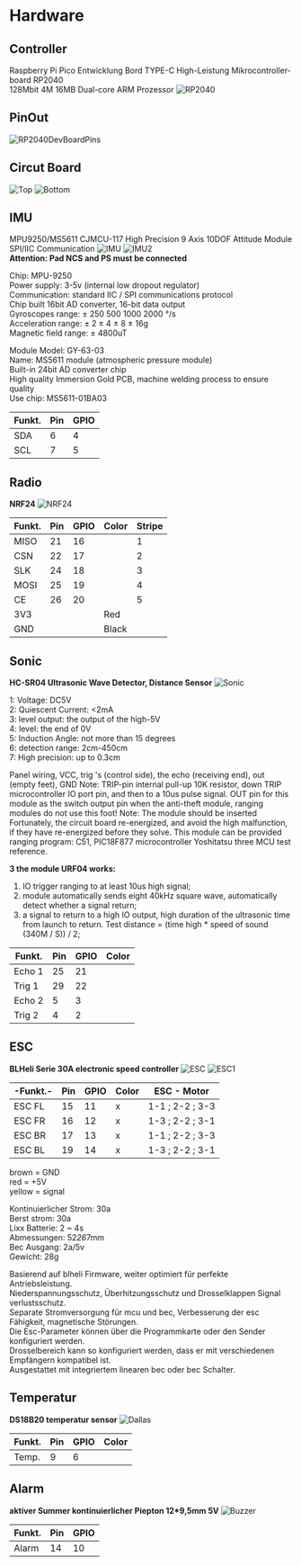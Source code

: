 # Hardware
## Controller
Raspberry Pi Pico Entwicklung Bord TYPE-C High-Leistung Mikrocontroller-board RP2040<br>  128Mbit 4M 16MB Dual-core ARM Prozessor
![RP2040](../images/RP2040.jpg)

## PinOut
![RP2040DevBoardPins](../images/picoPins.jpg)  

## Circut Board
![Top](../images/board_top.JPG)
![Bottom](../images/board_bottom.JPG)

## IMU
MPU9250/MS5611 CJMCU-117 High Precision 9 Axis 10DOF Attitude Module SPI/IIC Communication
![IMU](../images/IMU.JPG)
![IMU2](../images/IMU_2.JPG)<br  >
**Attention: Pad NCS and PS must be connected**


Chip: MPU-9250<br> 
Power supply: 3-5v (internal low dropout regulator)<br> 
Communication: standard IIC / SPI communications protocol<br> 
Chip built 16bit AD converter, 16-bit data output<br> 
Gyroscopes range: ± 250 500 1000 2000 °/s<br> 
Acceleration range: ± 2 ± 4 ± 8 ± 16g<br> 
Magnetic field range: ± 4800uT<br> 

Module Model: GY-63-03<br> 
Name: MS5611 module (atmospheric pressure module)<br> 
Built-in 24bit AD converter chip<br> 
High quality Immersion Gold PCB, machine welding process to ensure quality<br> 
Use chip: MS5611-01BA03

|Funkt.|Pin |GPIO|
|------|----|----|
|  SDA | 6  | 4  |
|  SCL | 7  | 5  |

## Radio
**NRF24**
![NRF24](../images/NRF24.JPG)

|Funkt.|Pin |GPIO|Color|Stripe|
|------|----|----|-----|------|
| MISO | 21 | 16 |     |   1  | 
| CSN  | 22 | 17 |     |   2  |
| SLK  | 24 | 18 |     |   3  |
| MOSI | 25 | 19 |     |   4  |
| CE   | 26 | 20 |     |   5  |
| 3V3  |    |    | Red |      |
| GND  |    |    |Black|      |

## Sonic
**HC-SR04 Ultrasonic Wave Detector, Distance Sensor**
![Sonic](../images/HCSR04.JPG)

1: Voltage: DC5V<br> 
2: Quiescent Current: <2mA<br> 
3: level output: the output of the high-5V<br> 
4: level: the end of 0V<br> 
5: Induction Angle: not more than 15 degrees<br> 
6: detection range: 2cm-450cm<br> 
7: High precision: up to 0.3cm

Panel wiring, VCC, trig 's (control side), the echo (receiving end), out (empty feet), GND
Note: TRIP-pin internal pull-up 10K resistor, down TRIP microcontroller IO port pin, and then to a 10us pulse signal.
OUT pin for this module as the switch output pin when the anti-theft module, ranging modules do not use this foot!
Note: The module should be inserted Fortunately, the circuit board re-energized, and avoid the high malfunction, if they have re-energized before they solve.
This module can be provided ranging program: C51, PIC18F877 microcontroller Yoshitatsu three MCU test reference.

**3 the module URF04 works:**<br> 
1. IO trigger ranging to at least 10us high signal;
2. module automatically sends eight 40kHz square wave, automatically detect whether a signal return;
3. a signal to return to a high IO output, high duration of the ultrasonic time from launch to return.
Test distance = (time high * speed of sound (340M / S)) / 2;

|Funkt. |Pin |GPIO|Color|
|-------|----|----|-----|
|Echo 1 | 25 | 21 |
|Trig 1 | 29 | 22 |
|Echo 2 | 5  | 3  |
|Trig 2 | 4  | 2  |

## ESC
**BLHeli Serie 30A electronic speed controller**
![ESC](../images/ESC.jpg)
![ESC1](../images/ILRIZ44N.jpg)

|-Funkt.-|Pin |GPIO|Color|  ESC - Motor  |
|--------|----|----|-----|---------------|
| ESC FL | 15 | 11 |  x  | 1-1 ; 2-2 ; 3-3 |
| ESC FR | 16 | 12 |  x  | 1-3 ; 2-2 ; 3-1 |
| ESC BR | 17 | 13 |  x  | 1-1 ; 2-2 ; 3-3 |
| ESC BL | 19 | 14 |  x  | 1-3 ; 2-2 ; 3-1 |

brown = GND<br>
red = +5V<br>
yellow = signal<br>

Kontinuierlicher Strom: 30a<br>
Berst strom: 30a<br>
Lixx Batterie: 2 ~ 4s<br>
Abmessungen: 52*26*7mm<br>
Bec Ausgang: 2a/5v<br>
Gewicht: 28g<br>

Basierend auf blheli Firmware, weiter optimiert für perfekte Antriebsleistung.<br>
Niederspannungsschutz, Überhitzungsschutz und Drosselklappen Signal verlustsschutz.<br>
Separate Stromversorgung für mcu und bec, Verbesserung der esc Fähigkeit, magnetische Störungen.<br>
Die Esc-Parameter können über die Programmkarte oder den Sender konfiguriert werden.<br>
Drosselbereich kann so konfiguriert werden, dass er mit verschiedenen Empfängern kompatibel ist.<br>
Ausgestattet mit integriertem linearen bec oder bec Schalter.<br>

## Temperatur
**DS18B20 temperatur sensor**
![Dallas](../images/Dallas.jpg)

|Funkt. |Pin |GPIO|Color|
|-------|----|----|-----|
|Temp.  | 9  | 6  |

## Alarm
**aktiver Summer kontinuierlicher Piepton 12*9,5mm 5V**
![Buzzer](../images/Buzzer.jpg)

|Funkt. |Pin |GPIO|
|-------|----|----|
| Alarm | 14 | 10 |